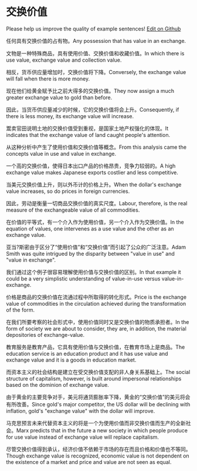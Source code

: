 # 交换价值

Please help us improve the quality of example sentences! [Edit on Github](https://github.com/jiyushe/jiyu-example-sentence-source/blob/main/chinese/jiaohuanjiazhi.md)

<p><span class="chinese">任何具有交换价值的占有物。</span><span class="english">Any possession that has value in an exchange.</span></p>

<p><span class="chinese">文物是一种特殊商品，具有使用价值、交换价值和收藏价值。</span><span class="english">In which there is use value, exchange value and collection value.</span></p>

<p><span class="chinese">相反，货币供应量增加时，交换价值将下降。</span><span class="english">Conversely, the exchange value will fall when there is more money.</span></p>

<p><span class="chinese">现在他们给黄金赋予比之前大得多的交换价值。</span><span class="english">They now assign a much greater exchange value to gold than before.</span></p>

<p><span class="chinese">因此，当货币供应量减少的时候，它的交换价值将会上升。</span><span class="english">Consequently, if there is less money, its exchange value will increase.</span></p>

<p><span class="chinese">鬻卖官田说明土地的交换价值受到重视，是国家土地产权强化的体现。</span><span class="english">It indicates that the exchange value of land caught people's attention.</span></p>

<p><span class="chinese">从这种分析中产生了使用价值和交换价值等概念。</span><span class="english">From this analysis came the concepts value in use and value in exchange.</span></p>

<p><span class="chinese">一个高的交换价值，使得日本出口产品的价格昂贵，竞争力较弱的。</span><span class="english">A high exchange value makes Japanese exports costlier and less competitive.</span></p>

<p><span class="chinese">当美元交换价值上升，则以外币计的价格上升。</span><span class="english">When the dollar's exchange value increases, so do prices in foreign currencies.</span></p>

<p><span class="chinese">因此，劳动是衡量一切商品交换价值的真实尺度。</span><span class="english">Labour, therefore, is the real measure of the exchangeable value of all commodities.</span></p>

<p><span class="chinese">在价值的平等式，有一个介入作为使用价值，另一个介入作为交换价值。</span><span class="english">In the equation of values, one intervenes as a use value and the other as an exchange value.</span></p>

<p><span class="chinese">亚当?斯密由于区分了“使用价值”和“交换价值”而引起了公众的广泛注意。</span><span class="english">Adam Smith was quite intrigued by the disparity between "value in use" and "value in exchange".</span></p>

<p><span class="chinese">我们通过这个例子很容易理解使用价值与交换价值的区别。</span><span class="english">In that example it could be a very simplistic understanding of value-in-use versus value-in-exchange.</span></p>

<p><span class="chinese">价格是商品的交换价值在流通过程中所取得的转化形式。</span><span class="english">Price is the exchange value of commodities in the circulation achieved during the transformation of the form.</span></p>

<p><span class="chinese">在我们所要考察的社会形式中，使用价值同时又是交换价值的物质承担者。</span><span class="english">In the form of society we are about to consider, they are, in addition, the material depositories of exchange-value.</span></p>

<p><span class="chinese">教育服务是教育产品，它具有使用价值与交换价值，在教育市场上是商品。</span><span class="english">The education service is an education product and it has use value and exchange value and it is a goods in education market.</span></p>

<p><span class="chinese">而资本主义的社会结构是建立在受交换价值支配的非人身关系基础上。</span><span class="english">The social structure of capitalism, however, is built around impersonal relationships based on the dominion of exchange value.</span></p>

<p><span class="chinese">由于黄金的主要竞争对手，美元将通货膨胀率下降，黄金的“交换价值”的美元将会有所改善。</span><span class="english">Since gold's major competitor, the US dollar will be declining with inflation, gold's "exchange value" with the dollar will improve.</span></p>

<p><span class="chinese">马克思预言未来代替资本主义的将是一个为使用价值而非交换价值而生产的全新社会。</span><span class="english">Marx predicts that in the future a new society in which people produce for use value instead of exchange value will replace capitalism.</span></p>

<p><span class="chinese">尽管交换价值得到承认，经济价值不依赖于市场的存在而且价格和价值也不等同。</span><span class="english">Though exchange value is recognized, economic value is not dependent on the existence of a market and price and value are not seen as equal.</span></p>

